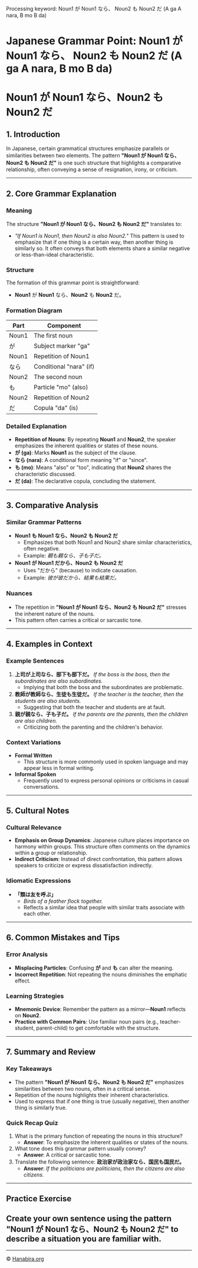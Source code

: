 Processing keyword: Noun1 が Noun1 なら、 Noun2 も Noun2 だ (A ga A nara, B mo B da)
# Japanese Grammar Point: Noun1 が Noun1 なら、 Noun2 も Noun2 だ (A ga A nara, B mo B da)
# Noun1 が Noun1 なら、Noun2 も Noun2 だ
## 1. Introduction
In Japanese, certain grammatical structures emphasize parallels or similarities between two elements. The pattern **"Noun1 が Noun1 なら、Noun2 も Noun2 だ"** is one such structure that highlights a comparative relationship, often conveying a sense of resignation, irony, or criticism.

---
## 2. Core Grammar Explanation
### Meaning
The structure **"Noun1 が Noun1 なら、Noun2 も Noun2 だ"** translates to:
- *"If Noun1 is Noun1, then Noun2 is also Noun2."*
This pattern is used to emphasize that if one thing is a certain way, then another thing is similarly so. It often conveys that both elements share a similar negative or less-than-ideal characteristic.
### Structure
The formation of this grammar point is straightforward:
- **Noun1** が **Noun1** なら、**Noun2** も **Noun2** だ。
### Formation Diagram
| Part           | Component                |
|----------------|--------------------------|
| Noun1          | The first noun           |
| が             | Subject marker "ga"      |
| Noun1          | Repetition of Noun1      |
| なら           | Conditional "nara" (if)  |
| Noun2          | The second noun          |
| も             | Particle "mo" (also)     |
| Noun2          | Repetition of Noun2      |
| だ             | Copula "da" (is)         |
### Detailed Explanation
- **Repetition of Nouns**: By repeating **Noun1** and **Noun2**, the speaker emphasizes the inherent qualities or states of these nouns.
- **が (ga)**: Marks **Noun1** as the subject of the clause.
- **なら (nara)**: A conditional form meaning "if" or "since".
- **も (mo)**: Means "also" or "too", indicating that **Noun2** shares the characteristic discussed.
- **だ (da)**: The declarative copula, concluding the statement.
---
## 3. Comparative Analysis
### Similar Grammar Patterns
- **Noun1 も Noun1 なら、Noun2 も Noun2 だ**
  - Emphasizes that both Noun1 and Noun2 share similar characteristics, often negative.
  - Example: *親も親なら、子も子だ。*
- **Noun1 が Noun1 だから、Noun2 も Noun2 だ**
  - Uses "だから" (because) to indicate causation.
  - Example: *彼が彼だから、結果も結果だ。*
### Nuances
- The repetition in **"Noun1 が Noun1 なら、Noun2 も Noun2 だ"** stresses the inherent nature of the nouns.
- This pattern often carries a critical or sarcastic tone.
---
## 4. Examples in Context
### Example Sentences
1. **上司が上司なら、部下も部下だ。**
   *If the boss is the boss, then the subordinates are also subordinates.*
   - Implying that both the boss and the subordinates are problematic.
2. **教師が教師なら、生徒も生徒だ。**
   *If the teacher is the teacher, then the students are also students.*
   - Suggesting that both the teacher and students are at fault.
3. **親が親なら、子も子だ。**
   *If the parents are the parents, then the children are also children.*
   - Criticizing both the parenting and the children's behavior.
### Context Variations
- **Formal Written**
  - This structure is more commonly used in spoken language and may appear less in formal writing.
- **Informal Spoken**
  - Frequently used to express personal opinions or criticisms in casual conversations.
---
## 5. Cultural Notes
### Cultural Relevance
- **Emphasis on Group Dynamics**: Japanese culture places importance on harmony within groups. This structure often comments on the dynamics within a group or relationship.
- **Indirect Criticism**: Instead of direct confrontation, this pattern allows speakers to criticize or express dissatisfaction indirectly.
### Idiomatic Expressions
- **「類は友を呼ぶ」**
  - *Birds of a feather flock together.*
  - Reflects a similar idea that people with similar traits associate with each other.
---
## 6. Common Mistakes and Tips
### Error Analysis
- **Misplacing Particles**: Confusing **が** and **も** can alter the meaning.
- **Incorrect Repetition**: Not repeating the nouns diminishes the emphatic effect.
### Learning Strategies
- **Mnemonic Device**: Remember the pattern as a mirror—**Noun1** reflects on **Noun2**.
- **Practice with Common Pairs**: Use familiar noun pairs (e.g., teacher-student, parent-child) to get comfortable with the structure.
---
## 7. Summary and Review
### Key Takeaways
- The pattern **"Noun1 が Noun1 なら、Noun2 も Noun2 だ"** emphasizes similarities between two nouns, often in a critical sense.
- Repetition of the nouns highlights their inherent characteristics.
- Used to express that if one thing is true (usually negative), then another thing is similarly true.
### Quick Recap Quiz
1. What is the primary function of repeating the nouns in this structure?
   - **Answer**: To emphasize the inherent qualities or states of the nouns.
2. What tone does this grammar pattern usually convey?
   - **Answer**: A critical or sarcastic tone.
3. Translate the following sentence:
   **政治家が政治家なら、国民も国民だ。**
   - **Answer**: *If the politicians are politicians, then the citizens are also citizens.*
---
## Practice Exercise
Create your own sentence using the pattern **"Noun1 が Noun1 なら、Noun2 も Noun2 だ"** to describe a situation you are familiar with.
---


---

© [Hanabira.org](https://hanabira.org)
